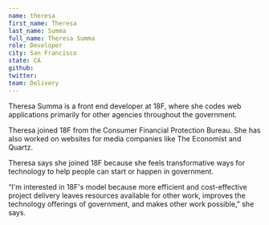 ```yaml
---
name: theresa
first_name: Theresa
last_name: Summa
full_name: Theresa Summa
role: Developer
city: San Francisco
state: CA
github:
twitter:
team: Delivery
---
```


Theresa Summa is a front end developer at 18F, where she codes web applications primarily for other agencies throughout the government.

Theresa joined 18F from the Consumer Financial Protection Bureau. She has also worked on websites for media companies like The Economist and Quartz.

Theresa says she joined 18F because she feels transformative ways for technology to help people can start or happen in government. 

“I'm interested in 18F's model because more efficient and cost-effective project delivery leaves resources available for other work, improves the technology offerings of government, and makes other work possible,” she says.
